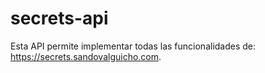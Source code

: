 # secrets-api
Esta API permite implementar todas las funcionalidades de: https://secrets.sandovalguicho.com. 
